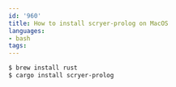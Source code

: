 ```yaml
---
id: '960'
title: How to install scryer-prolog on MacOS
languages:
- bash
tags:
---
```

```bash
$ brew install rust
$ cargo install scryer-prolog
```
